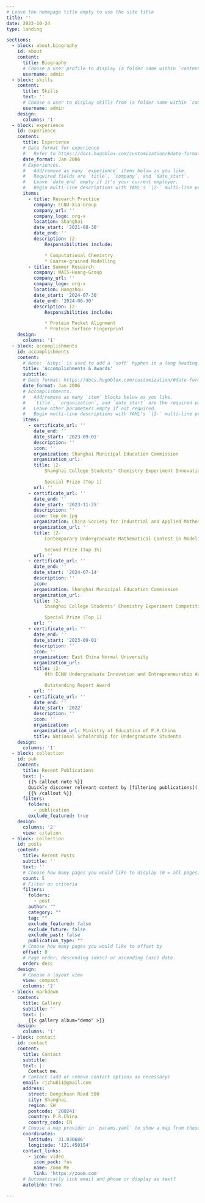 ```yaml
---
# Leave the homepage title empty to use the site title
title: ''
date: 2022-10-24
type: landing

sections:
  - block: about.biography
    id: about
    content:
      title: Biography
      # Choose a user profile to display (a folder name within `content/authors/`)
      username: admin
  - block: skills
    content:
      title: Skills
      text: ''
      # Choose a user to display skills from (a folder name within `content/authors/`)
      username: admin
    design:
      columns: '1'
  - block: experience
    id: experience
    content:
      title: Experience
      # Date format for experience
      #   Refer to https://docs.hugoblox.com/customization/#date-format
      date_format: Jan 2006
      # Experiences.
      #   Add/remove as many `experience` items below as you like.
      #   Required fields are `title`, `company`, and `date_start`.
      #   Leave `date_end` empty if it's your current employer.
      #   Begin multi-line descriptions with YAML's `|2-` multi-line prefix.
      items:
        - title: Research Practice
          company: ECNU-Xia-Group
          company_url: ''
          company_logo: org-x
          location: Shanghai
          date_start: '2021-08-30'
          date_end: ''
          description: |2-
              Responsibilities include:

              * Computational Chemistry
              * Coarse-grained Modelling
        - title: Summer Research
          company: WAIS-Huang-Group
          company_url: ''
          company_logo: org-x
          location: Hangzhou
          date_start: '2024-07-30'
          date_end: '2024-08-30'
          description: |2-
              Responsibilities include:

              * Protein Pocket Alignment
              * Protein Surface Fingerprint
    design:
      columns: '1'
  - block: accomplishments
    id: accomplishments
    content:
      # Note: `&shy;` is used to add a 'soft' hyphen in a long heading.
      title: 'Accomplishments & Awards'
      subtitle:
      # Date format: https://docs.hugoblox.com/customization/#date-format
      date_format: Jan 2006
      # Accomplishments.
      #   Add/remove as many `item` blocks below as you like.
      #   `title`, `organization`, and `date_start` are the required parameters.
      #   Leave other parameters empty if not required.
      #   Begin multi-line descriptions with YAML's `|2-` multi-line prefix.
      items:
        - certificate_url: ''
          date_end: ''
          date_start: '2023-09-01'
          description: ''
          icon: ''
          organization: Shanghai Municipal Education Commission
          organization_url: 
          title: |2-
              Shanghai College Students' Chemistry Experiment Innovation Design Competition 

              Special Prize (Top 1)
          url: ''
        - certificate_url: ''
          date_end: ''
          date_start: '2023-11-25'
          description: ''
          icon: top_en.jpg
          organization: China Society for Industrial and Applied Mathematics
          organization_url: ''
          title: |2-
              Contemporary Undergraduate Mathematical Contest in Modeling

              Second Prize (Top 3%)
          url: ''
        - certificate_url: ''
          date_end: ''
          date_start: '2024-07-14'
          description: ''
          icon: 
          organization: Shanghai Municipal Education Commission
          organization_url: 
          title: |2-
              Shanghai College Students' Chemistry Experiment Competition 

              Special Prize (Top 1)
          url: ''
        - certificate_url: ''
          date_end: ''
          date_start: '2023-09-01'
          description: ''
          icon: ''
          organization: East China Normal University
          organization_url: 
          title: |2-
              9th ECNU Undergraduate Innovation and Entrepreneurship Academic Forum

              Outstanding Report Award
          url: ''
        - certificate_url: ''
          date_end: ''
          date_start: '2022'
          description: ''
          icon: ''
          organization: 
          organization_url: Ministry of Education of P.R.China
          title: National Scholarship for Undergraduate Students
    design:
      columns: '1'
  - block: collection
    id: pub
    content:
      title: Recent Publications
      text: |-
        {{% callout note %}}
        Quickly discover relevant content by [filtering publications](./publication/).
        {{% /callout %}}
      filters:
        folders:
          - publication
        exclude_featured: true
    design:
      columns: '2'
      view: citation
  - block: collection
    id: posts
    content:
      title: Recent Posts
      subtitle: ''
      text: ''
      # Choose how many pages you would like to display (0 = all pages)
      count: 5
      # Filter on criteria
      filters:
        folders:
          - post
        author: ""
        category: ""
        tag: ""
        exclude_featured: false
        exclude_future: false
        exclude_past: false
        publication_type: ""
      # Choose how many pages you would like to offset by
      offset: 0
      # Page order: descending (desc) or ascending (asc) date.
      order: desc
    design:
      # Choose a layout view
      view: compact
      columns: '2'
  - block: markdown
    content:
      title: Gallery
      subtitle: ''
      text: |-
        {{< gallery album="demo" >}}
    design:
      columns: '1'
  - block: contact
    id: contact
    content:
      title: Contact
      subtitle:
      text: |-
        Contact me.
      # Contact (add or remove contact options as necessary)
      email: rjzhu811@gmail.com
      address:
        street: Dongchuan Road 500
        city: Shanghai
        region: SH
        postcode: '200241'
        country: P.R.China
        country_code: CN
      # Choose a map provider in `params.yaml` to show a map from these coordinates
      coordinates:
        latitude: '31.030686'
        longitude: '121.450154'  
      contact_links:
        - icon: video
          icon_pack: fas
          name: Zoom Me
          link: 'https://zoom.com'
      # Automatically link email and phone or display as text?
      autolink: true

---
```

